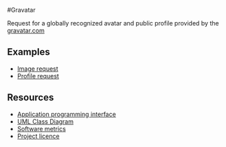 #Gravatar

Request for a globally recognized avatar and public profile provided by the [gravatar.com](http://www.gravatar.com)

## Examples
- [Image request](https://github.com/krzysiekpiasecki/Gravatar/blob/master/docs/ImageRequestExample.md)
- [Profile request](https://github.com/krzysiekpiasecki/Gravatar/blob/master/docs/ProfileRequestExample.md)

## Resources
- [Application programming interface](https://github.com/krzysiekpiasecki/Gravatar/blob/master/docs/api/API-documentation.zip)
- [UML Class Diagram](https://github.com/krzysiekpiasecki/Gravatar/blob/master/docs/ClassDiagram.md)
- [Software metrics](https://github.com/krzysiekpiasecki/Gravatar/blob/master/docs/SoftwareMetrics.md)
- [Project licence](https://github.com/krzysiekpiasecki/Gravatar/blob/master/LICENCE.md)
